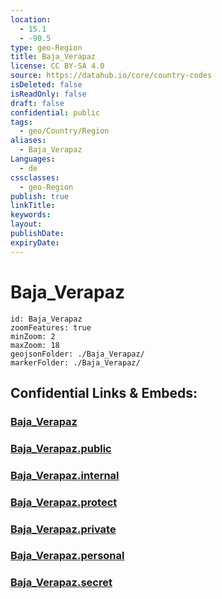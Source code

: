 ```yaml
---
location:
  - 15.1
  - -90.5
type: geo-Region
title: Baja_Verapaz
license: CC BY-SA 4.0
source: https://datahub.io/core/country-codes
isDeleted: false
isReadOnly: false
draft: false
confidential: public
tags:
  - geo/Country/Region
aliases:
  - Baja_Verapaz
Languages:
  - de
cssclasses:
  - geo-Region
publish: true
linkTitle:
keywords:
layout:
publishDate:
expiryDate:
---
```


# Baja_Verapaz

```leaflet
id: Baja_Verapaz
zoomFeatures: true 
minZoom: 2 
maxZoom: 18
geojsonFolder: ./Baja_Verapaz/
markerFolder: ./Baja_Verapaz/
```


## Confidential Links & Embeds: 

### [Baja_Verapaz](/_Standards/Earth/Continent/America~Central/Guatemala/Departments~Guatemala/Baja_Verapaz.md) 

### [Baja_Verapaz.public](/_public/Earth/Continent/America~Central/Guatemala/Departments~Guatemala/Baja_Verapaz.public.md) 

### [Baja_Verapaz.internal](/_internal/Earth/Continent/America~Central/Guatemala/Departments~Guatemala/Baja_Verapaz.internal.md) 

### [Baja_Verapaz.protect](/_protect/Earth/Continent/America~Central/Guatemala/Departments~Guatemala/Baja_Verapaz.protect.md) 

### [Baja_Verapaz.private](/_private/Earth/Continent/America~Central/Guatemala/Departments~Guatemala/Baja_Verapaz.private.md) 

### [Baja_Verapaz.personal](/_personal/Earth/Continent/America~Central/Guatemala/Departments~Guatemala/Baja_Verapaz.personal.md) 

### [Baja_Verapaz.secret](/_secret/Earth/Continent/America~Central/Guatemala/Departments~Guatemala/Baja_Verapaz.secret.md)


